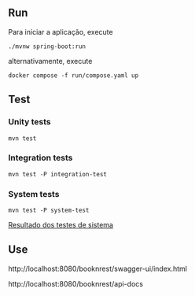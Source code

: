 ## Run

Para iniciar a aplicação, execute

```
./mvnw spring-boot:run
```

alternativamente, execute

```
docker compose -f run/compose.yaml up
```

## Test

### Unity tests
```
mvn test
```

### Integration tests
```
mvn test -P integration-test
```

### System tests
```
mvn test -P system-test
```
[Resultado dos testes de sistema](target/cucumber-reports/cucumber.html)

## Use

http://localhost:8080/booknrest/swagger-ui/index.html

http://localhost:8080/booknrest/api-docs